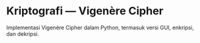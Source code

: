 # Kriptografi — Vigenère Cipher

Implementasi Vigenère Cipher dalam Python, termasuk versi GUI, enkripsi, dan dekripsi.
